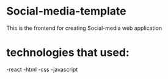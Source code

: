 # Social-media-template
This is the frontend for creating Social-media web application 

# technologies that used:
-react
-html
-css
-javascript
